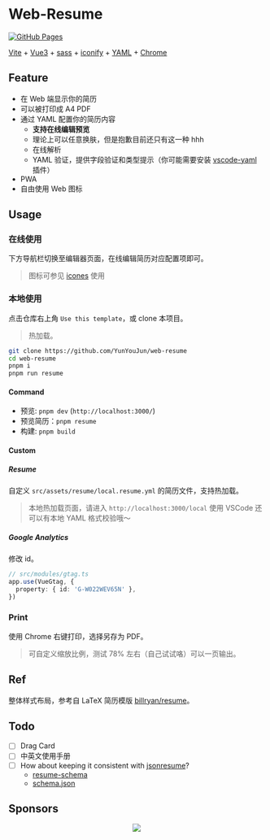 # Web-Resume

[![GitHub Pages](https://github.com/YunYouJun/web-resume/actions/workflows/gh-pages.yml/badge.svg)](https://github.com/YunYouJun/web-resume/actions/workflows/gh-pages.yml)

[Vite](https://vitejs.dev/) + [Vue3](https://github.com/vuejs/vue-next/) + [sass](https://sass-lang.com/) + [iconify](https://github.com/iconify) + [YAML](https://yaml.org/) + [Chrome](https://www.google.com/chrome/)

## Feature

- 在 Web 端显示你的简历
- 可以被打印成 A4 PDF
- 通过 YAML 配置你的简历内容
  - **支持在线编辑预览**
  - 理论上可以任意换肤，但是抱歉目前还只有这一种 hhh
  - 在线解析
  - YAML 验证，提供字段验证和类型提示（你可能需要安装 [vscode-yaml](https://github.com/redhat-developer/vscode-yaml) 插件）
- PWA
- 自由使用 Web 图标

## Usage

### 在线使用

下方导航栏切换至编辑器页面，在线编辑简历对应配置项即可。

> 图标可参见 [icones](https://icones.js.org/) 使用

### 本地使用

点击仓库右上角 `Use this template`，或 clone 本项目。

> 热加载。

```bash
git clone https://github.com/YunYouJun/web-resume
cd web-resume
pnpm i
pnpm run resume
```

#### Command

- 预览: `pnpm dev` (`http://localhost:3000/`)
- 预览简历：`pnpm resume`
- 构建: `pnpm build`

#### Custom

##### Resume

自定义 `src/assets/resume/local.resume.yml` 的简历文件，支持热加载。

> 本地热加载页面，请进入 `http://localhost:3000/local`
> 使用 VSCode 还可以有本地 YAML 格式校验哦～

##### Google Analytics

修改 id。

```ts
// src/modules/gtag.ts
app.use(VueGtag, {
  property: { id: 'G-W022WEV65N' },
})
```

### Print

使用 Chrome 右键打印，选择另存为 PDF。

> 可自定义缩放比例，测试 78% 左右（自己试试咯）可以一页输出。

## Ref

整体样式布局，参考自 LaTeX 简历模版 [billryan/resume](https://github.com/billryan/resume/tree/zh_CN)。

## Todo

- [ ] Drag Card
- [ ] 中英文使用手册
- [ ] How about keeping it consistent with [jsonresume](https://jsonresume.org/)?
  - [resume-schema](https://github.com/jsonresume/resume-schema)
  - [schema.json](https://raw.githubusercontent.com/jsonresume/resume-schema/master/schema.json)

## Sponsors

<p align="center">
  <a href="https://cdn.jsdelivr.net/gh/YunYouJun/sponsors/public/sponsors.svg">
    <img src='https://cdn.jsdelivr.net/gh/YunYouJun/sponsors/public/sponsors.svg'/>
  </a>
</p>
